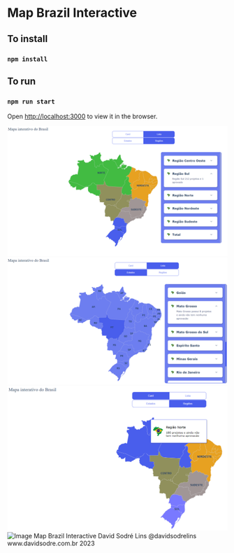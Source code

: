 # Map Brazil Interactive

## To install
### `npm install`
## To run
### `npm run start`
Open [http://localhost:3000](http://localhost:3000) to view it in the browser.

<img src="image.png" alt="Image Map Brazil Interactive">
<img src="image2.png" alt="Image Map Brazil Interactive">
<img src="image3.png" alt="Image Map Brazil Interactive">
<img src="image4.png" alt="Image Map Brazil Interactive">
David Sodré Lins
@davidsodrelins
www.davidsodre.com.br
2023